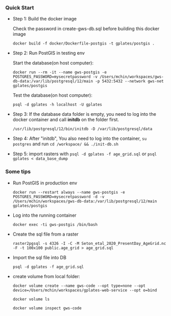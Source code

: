 ### Quick Start

- Step 1: Build the docker image

  Check the password in create-gws-db.sql before building this docker image

  `docker build -f docker/Dockerfile-postgis -t gplates/postgis .`

- Step 2: Run PostGIS in testing env

  Start the database(on host computer):

  `docker run --rm -it --name gws-postgis -e POSTGRES_PASSWORD=mysecretpassword -v /Users/mchin/workspaces/gws-db-data:/var/lib/postgresql/12/main -p 5432:5432 --network gws-net gplates/postgis`

  Test the database(on host computer):

  `psql -d gplates -h localhost -U gplates`

- Step 3: If the database data folder is empty, you need to log into the docker container and call **initdb** on the folder first.

  `/usr/lib/postgresql/12/bin/initdb -D /var/lib/postgresql/data`

- Step 4: After "initdb", You also need to log into the container, `su postgres` and run `cd /workspace/ && ./init-db.sh`

- Step 5: import rasters with `psql -d gplates -f age_grid.sql` or `psql gplates < data_base_dump`

### Some tips

- Run PostGIS in production env

  `docker run --restart always --name gws-postgis -e POSTGRES_PASSWORD=mysecretpassword -d -v /Users/mchin/workspaces/gws-db-data:/var/lib/postgresql/12/main gplates/postgis`

- Log into the running container

  `docker exec -ti gws-postgis /bin/bash`

- Create the sql file from a raster

  `raster2pgsql -s 4326 -I -C -M Seton_etal_2020_PresentDay_AgeGrid.nc -F -t 100x100 public.age_grid > age_grid.sql`

- Import the sql file into DB

  `psql -d gplates -f age_grid.sql`

- create volume from local folder:

  `docker volume create --name gws-code --opt type=none --opt device=/Users/mchin/workspaces/gplates-web-service --opt o=bind`

  `docker volume ls`

  `docker volume inspect gws-code`
